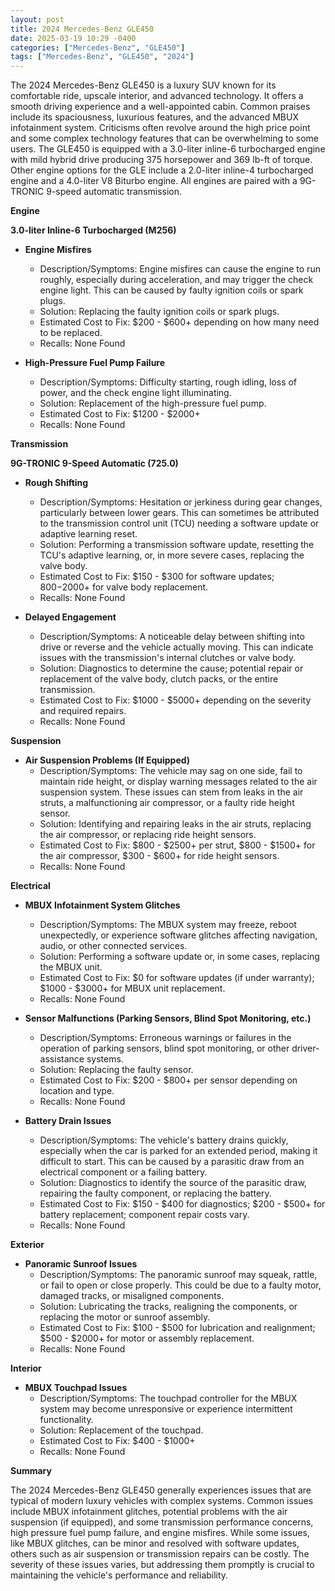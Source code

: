 ```yaml
---
layout: post
title: 2024 Mercedes-Benz GLE450
date: 2025-03-19 10:29 -0400
categories: ["Mercedes-Benz", "GLE450"]
tags: ["Mercedes-Benz", "GLE450", "2024"]
---
```

The 2024 Mercedes-Benz GLE450 is a luxury SUV known for its comfortable ride, upscale interior, and advanced technology. It offers a smooth driving experience and a well-appointed cabin. Common praises include its spaciousness, luxurious features, and the advanced MBUX infotainment system. Criticisms often revolve around the high price point and some complex technology features that can be overwhelming to some users. The GLE450 is equipped with a 3.0-liter inline-6 turbocharged engine with mild hybrid drive producing 375 horsepower and 369 lb-ft of torque. Other engine options for the GLE include a 2.0-liter inline-4 turbocharged engine and a 4.0-liter V8 Biturbo engine. All engines are paired with a 9G-TRONIC 9-speed automatic transmission.

**Engine**

**3.0-liter Inline-6 Turbocharged (M256)**

*   **Engine Misfires**
    *   Description/Symptoms: Engine misfires can cause the engine to run roughly, especially during acceleration, and may trigger the check engine light. This can be caused by faulty ignition coils or spark plugs.
    *   Solution: Replacing the faulty ignition coils or spark plugs.
    *   Estimated Cost to Fix: $200 - $600+ depending on how many need to be replaced.
    * Recalls: None Found

*   **High-Pressure Fuel Pump Failure**
    *   Description/Symptoms: Difficulty starting, rough idling, loss of power, and the check engine light illuminating.
    *   Solution: Replacement of the high-pressure fuel pump.
    *   Estimated Cost to Fix: $1200 - $2000+
    * Recalls: None Found

**Transmission**

**9G-TRONIC 9-Speed Automatic (725.0)**

*   **Rough Shifting**
    *   Description/Symptoms: Hesitation or jerkiness during gear changes, particularly between lower gears. This can sometimes be attributed to the transmission control unit (TCU) needing a software update or adaptive learning reset.
    *   Solution: Performing a transmission software update, resetting the TCU's adaptive learning, or, in more severe cases, replacing the valve body.
    *   Estimated Cost to Fix: $150 - $300 for software updates; $800-$2000+ for valve body replacement.
    *   Recalls: None Found

*   **Delayed Engagement**
    *   Description/Symptoms: A noticeable delay between shifting into drive or reverse and the vehicle actually moving. This can indicate issues with the transmission's internal clutches or valve body.
    *   Solution: Diagnostics to determine the cause; potential repair or replacement of the valve body, clutch packs, or the entire transmission.
    *   Estimated Cost to Fix: $1000 - $5000+ depending on the severity and required repairs.
    *   Recalls: None Found

**Suspension**

*   **Air Suspension Problems (If Equipped)**
    *   Description/Symptoms: The vehicle may sag on one side, fail to maintain ride height, or display warning messages related to the air suspension system. These issues can stem from leaks in the air struts, a malfunctioning air compressor, or a faulty ride height sensor.
    *   Solution: Identifying and repairing leaks in the air struts, replacing the air compressor, or replacing ride height sensors.
    *   Estimated Cost to Fix: $800 - $2500+ per strut, $800 - $1500+ for the air compressor, $300 - $600+ for ride height sensors.
    *   Recalls: None Found

**Electrical**

*   **MBUX Infotainment System Glitches**
    *   Description/Symptoms: The MBUX system may freeze, reboot unexpectedly, or experience software glitches affecting navigation, audio, or other connected services.
    *   Solution: Performing a software update or, in some cases, replacing the MBUX unit.
    *   Estimated Cost to Fix: $0 for software updates (if under warranty); $1000 - $3000+ for MBUX unit replacement.
    *   Recalls: None Found

*   **Sensor Malfunctions (Parking Sensors, Blind Spot Monitoring, etc.)**
    *   Description/Symptoms: Erroneous warnings or failures in the operation of parking sensors, blind spot monitoring, or other driver-assistance systems.
    *   Solution: Replacing the faulty sensor.
    *   Estimated Cost to Fix: $200 - $800+ per sensor depending on location and type.
    *   Recalls: None Found

*   **Battery Drain Issues**
    *   Description/Symptoms: The vehicle's battery drains quickly, especially when the car is parked for an extended period, making it difficult to start. This can be caused by a parasitic draw from an electrical component or a failing battery.
    *   Solution: Diagnostics to identify the source of the parasitic draw, repairing the faulty component, or replacing the battery.
    *   Estimated Cost to Fix: $150 - $400 for diagnostics; $200 - $500+ for battery replacement; component repair costs vary.
    *   Recalls: None Found

**Exterior**

*   **Panoramic Sunroof Issues**
    *   Description/Symptoms: The panoramic sunroof may squeak, rattle, or fail to open or close properly. This could be due to a faulty motor, damaged tracks, or misaligned components.
    *   Solution: Lubricating the tracks, realigning the components, or replacing the motor or sunroof assembly.
    *   Estimated Cost to Fix: $100 - $500 for lubrication and realignment; $500 - $2000+ for motor or assembly replacement.
    *   Recalls: None Found

**Interior**

*   **MBUX Touchpad Issues**
    *   Description/Symptoms: The touchpad controller for the MBUX system may become unresponsive or experience intermittent functionality.
    *   Solution: Replacement of the touchpad.
    *   Estimated Cost to Fix: $400 - $1000+
    *   Recalls: None Found

**Summary**

The 2024 Mercedes-Benz GLE450 generally experiences issues that are typical of modern luxury vehicles with complex systems. Common issues include MBUX infotainment glitches, potential problems with the air suspension (if equipped), and some transmission performance concerns, high pressure fuel pump failure, and engine misfires. While some issues, like MBUX glitches, can be minor and resolved with software updates, others such as air suspension or transmission repairs can be costly. The severity of these issues varies, but addressing them promptly is crucial to maintaining the vehicle's performance and reliability.

